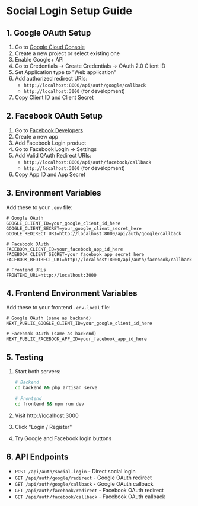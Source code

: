 # Social Login Setup Guide

## 1. Google OAuth Setup

1. Go to [Google Cloud Console](https://console.cloud.google.com/)
2. Create a new project or select existing one
3. Enable Google+ API
4. Go to Credentials → Create Credentials → OAuth 2.0 Client ID
5. Set Application type to "Web application"
6. Add authorized redirect URIs:
   - `http://localhost:8000/api/auth/google/callback`
   - `http://localhost:3000` (for development)
7. Copy Client ID and Client Secret

## 2. Facebook OAuth Setup

1. Go to [Facebook Developers](https://developers.facebook.com/)
2. Create a new app
3. Add Facebook Login product
4. Go to Facebook Login → Settings
5. Add Valid OAuth Redirect URIs:
   - `http://localhost:8000/api/auth/facebook/callback`
   - `http://localhost:3000` (for development)
6. Copy App ID and App Secret

## 3. Environment Variables

Add these to your `.env` file:

```env
# Google OAuth
GOOGLE_CLIENT_ID=your_google_client_id_here
GOOGLE_CLIENT_SECRET=your_google_client_secret_here
GOOGLE_REDIRECT_URI=http://localhost:8000/api/auth/google/callback

# Facebook OAuth
FACEBOOK_CLIENT_ID=your_facebook_app_id_here
FACEBOOK_CLIENT_SECRET=your_facebook_app_secret_here
FACEBOOK_REDIRECT_URI=http://localhost:8000/api/auth/facebook/callback

# Frontend URLs
FRONTEND_URL=http://localhost:3000
```

## 4. Frontend Environment Variables

Add these to your frontend `.env.local` file:

```env
# Google OAuth (same as backend)
NEXT_PUBLIC_GOOGLE_CLIENT_ID=your_google_client_id_here

# Facebook OAuth (same as backend)
NEXT_PUBLIC_FACEBOOK_APP_ID=your_facebook_app_id_here
```

## 5. Testing

1. Start both servers:
   ```bash
   # Backend
   cd backend && php artisan serve
   
   # Frontend
   cd frontend && npm run dev
   ```

2. Visit http://localhost:3000
3. Click "Login / Register"
4. Try Google and Facebook login buttons

## 6. API Endpoints

- `POST /api/auth/social-login` - Direct social login
- `GET /api/auth/google/redirect` - Google OAuth redirect
- `GET /api/auth/google/callback` - Google OAuth callback
- `GET /api/auth/facebook/redirect` - Facebook OAuth redirect
- `GET /api/auth/facebook/callback` - Facebook OAuth callback
